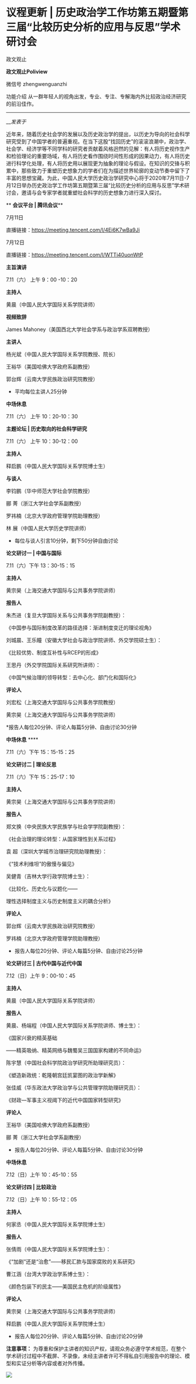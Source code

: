 

#  议程更新 | 历史政治学工作坊第五期暨第三届“比较历史分析的应用与反思”学术研讨会

政文观止  

**政文观止Poliview** 

微信号 zhengwenguanzhi

功能介绍 从一群年轻人的视角出发，专业、专注、专解海内外比较政治经济研究的前沿佳作。

____

___发表于_


近年来，随着历史社会学的发展以及历史政治学的提出，以历史为导向的社会科学研究受到了中国学者的普遍重视。在当下这股“找回历史”的滚滚浪潮中，政治学、社会学、经济学等不同学科的研究者贡献着风格迥然的见解：有人将历史视作生产和检验理论的重要场域，有人将历史看作围绕时间性形成的因果动力，有人将历史进行科学化处理，有人将历史用以展现更为抽象的理论与假设。在知识的交锋与积累中，那些致力于重塑历史想象力的学者们在为描述世界轮廓的变动节奏中留下了丰富的思想宝藏。为此，中国人民大学历史政治学研究中心将于2020年7月11日-7月12日举办历史政治学工作坊第五期暨第三届“比较历史分析的应用与反思”学术研讨会，邀请与会专家学者就重塑社会科学的历史想象力进行深入探讨。

  

  

 ** **会议平台 | 腾讯会议****

  

7月11日  

直播链接：https://meeting.tencent.com/l/4Ei6K7wBa9Ji

7月12日  

直播链接：https://meeting.tencent.com/l/WTTi40uonWtP

  

**主旨演讲**

  

7.11（六） 上午 9：00 -10：20

**主持人**

黄晨（中国人民大学国际关系学院讲师）

**视频致辞**

James Mahoney（美国西北大学社会学系与政治学系双聘教授）

**主讲人**

杨光斌（中国人民大学国际关系学院教授、院长）

王裕华（美国哈佛大学政府系副教授）

郭台辉（云南大学民族政治研究院教授）

* 平均每位主讲人25分钟  

**中场休息**

7.11（六） 上午 10：20-10：30

  

  

 **主题论坛 | 历史取向的社会科学研究**

  

7.11（六） 上午 10：30-12：00  

**主持人**

释启鹏（中国人民大学国际关系学院博士生）

**与谈人**

李钧鹏（华中师范大学社会学院教授）

郦 菁（浙江大学社会学系副教授）

罗祎楠（北京大学政府管理学院助理教授）

林 展（中国人民大学历史学院讲师）

* 每位与谈人引言10分钟，剩下50分钟自由讨论

  

**论文研讨一 | 中国与国际**

  

7.11（六）下午 13：30-15：15

**主持人**

黄宗昊（上海交通大学国际与公共事务学院讲师）

**报告人**

朱杰进（复旦大学国际关系与公共事务学院副教授）：

《中国参与国际制度改革的路径选择：渐进制度变迁的理论视角》

  

刘城晨、王乐瞳（安徽大学社会与政治学院讲师、外交学院硕士生）：

《比较优势、制度互补性与RCEP的形成》

  

王思丹（外交学院国际关系研究所讲师）：

《中国气候治理的领导转型：去中心化、部门化和国际化》

**评论人**

刘宏松（上海交通大学国际与公共事务学院教授）

黄宗昊（上海交通大学国际与公共事务学院讲师）

*报告人每位20分钟、评论人每篇5分钟、自由讨论30分钟

**中场休息** ****

7.11（六）下午 15：15-15：25

  

**论文研讨二 | 理论反思**

  

7.11（六）下午 15：25-17：10

**主持人**

黄宗昊（上海交通大学国际与公共事务学院讲师）

  

 **报告人**

郑文换（中央民族大学民族学与社会学学院副教授）：

《社会治理的理论转型：从国家理性到关系过程》

  

袁 超（深圳大学城市治理研究院助理教授）：

《“技术利维坦”的傲慢与偏见》

  

吴健青（吉林大学行政学院博士生）：

《比较化、历史化与议题化——

理性选择制度主义与历史制度主义的耦合分析》

**评论人**

郭台辉（云南大学民族政治研究院教授）

罗祎楠（北京大学政府管理学院助理教授）

* 报告人每位20分钟、评论人每篇5分钟、自由讨论25分钟

  

**论文研讨三 | 古代中国与近代中国**

  

7.12（日）上午 9：00-10：45

**主持人**

黄晨（中国人民大学国际关系学院讲师）

**报告人**

黄晨、杨端程（中国人民大学国际关系学院讲师、博士生）：

《国家兴衰的精英基础

——精英吸纳、精英网络与魏蜀吴三国国家构建的不同命运》

  

陈宇慧（中国社会科学院政治学研究所助理研究员）：

《塑造新政统：乾隆朝宫廷凯宴图的政治学新解》

  

张佳威（华东政法大学政治学与公共管理学院助理研究员）：

《财政—军事主义视阈下的近代中国国家转型研究》

  

 **评论人**

王裕华（美国哈佛大学政府系副教授）

郦 菁（浙江大学社会学系副教授）

* 报告人每位20分钟、评论人每篇5分钟、自由讨论30分钟

**中场休息**

7.12（日）上午 10：45-10：55

  

**论文研讨四 | 比较政治**

  

7.12（日）上午 10：55-12：05

**主持人**

何家丞（中国人民大学国际关系学院博士生）

**报告人**

张倩雨（中国人民大学国际关系学院博士生）：

《“加剧”还是“治愈”——移民汇款与国家腐败的关系研究》

  

曹江涵（台湾大学政治学系博士生）：

《颜色包装下的民主——美国民主危机的阶级属性》

**评论人**

黄宗昊（上海交通大学国际与公共事务学院讲师）

释启鹏（中国人民大学国际关系学院博士生）

* 报告人每位20分钟、评论人每篇5分钟、自由讨论20分钟

  

 **注意事项：**
为尊重和保护主讲者的知识产权，请观众务必遵守学术规范，在整个学术研讨过程中不截屏、不录像，未经主讲者许可不得私自引用报告中的理论、模型和实证分析等内容或者对外传播。

  

![](/images/276/2.jpeg)

  

